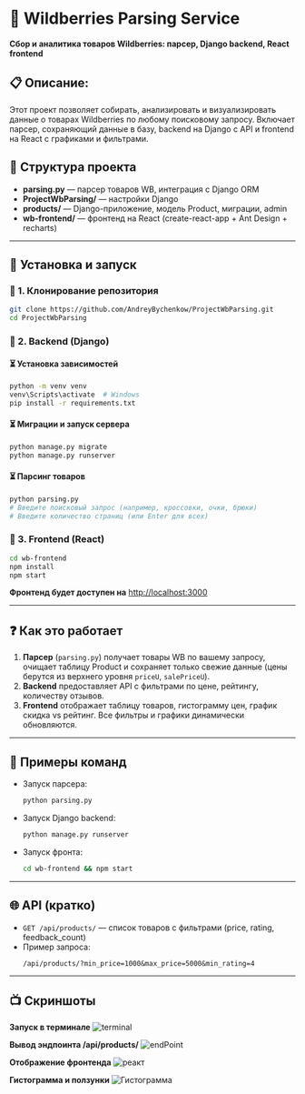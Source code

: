 # 🐍 Wildberries Parsing Service

**Сбор и аналитика товаров Wildberries: парсер, Django backend, React frontend**

## 📋 Описание:

Этот проект позволяет собирать, анализировать и визуализировать данные о товарах Wildberries по любому поисковому запросу. Включает парсер, сохраняющий данные в базу, backend на Django с API и frontend на React с графиками и фильтрами.


## 🧷 Структура проекта

- **parsing.py** — парсер товаров WB, интеграция с Django ORM
- **ProjectWbParsing/** — настройки Django
- **products/** — Django-приложение, модель Product, миграции, admin
- **wb-frontend/** — фронтенд на React (create-react-app + Ant Design + recharts)

---

## 🚀 Установка и запуск

### 📌 1. Клонирование репозитория
```bash
git clone https://github.com/AndreyBychenkow/ProjectWbParsing.git
cd ProjectWbParsing
```

### 📌 2. Backend (Django)

#### ⏳ Установка зависимостей
```bash
python -m venv venv
venv\Scripts\activate  # Windows
pip install -r requirements.txt
```

#### ⏳ Миграции и запуск сервера
```bash
python manage.py migrate
python manage.py runserver
```

#### ⏳ Парсинг товаров
```bash
python parsing.py
# Введите поисковый запрос (например, кроссовки, очки, брюки)
# Введите количество страниц (или Enter для всех)
```

### 📌 3. Frontend (React)

```bash
cd wb-frontend
npm install
npm start
```

**Фронтенд будет доступен на** [http://localhost:3000](http://localhost:3000)

---

## ❓ Как это работает

1. **Парсер** (`parsing.py`) получает товары WB по вашему запросу, очищает таблицу Product и сохраняет только свежие данные (цены берутся из верхнего уровня `priceU`, `salePriceU`).
2. **Backend** предоставляет API с фильтрами по цене, рейтингу, количеству отзывов.
3. **Frontend** отображает таблицу товаров, гистограмму цен, график скидка vs рейтинг. Все фильтры и графики динамически обновляются.

---

## 🔑 Примеры команд

- Запуск парсера:
  ```bash
  python parsing.py
  ```
- Запуск Django backend:
  ```bash
  python manage.py runserver
  ```
- Запуск фронта:
  ```bash
  cd wb-frontend && npm start
  ```

---

## 🌐 API (кратко)

- `GET /api/products/` — список товаров с фильтрами (price, rating, feedback_count)
- Пример запроса:
  ```
  /api/products/?min_price=1000&max_price=5000&min_rating=4
  ```

---

## 📺 Скриншоты

**Запуск в терминале**
![terminal](https://github.com/user-attachments/assets/af02ee65-49bc-43ca-80cb-2ca87dcfbebf)

**Вывод эндпоинта /api/products/**
![endPoint](https://github.com/user-attachments/assets/27b91fba-8826-493b-984e-a2236a88aa98)

**Отображение фронтенда**
![реакт](https://github.com/user-attachments/assets/12acd0c4-8814-4b24-af71-419bd301b47a)

**Гистограмма и ползунки**
![Гистограмма](https://github.com/user-attachments/assets/5473f4da-36ca-4adf-92c5-7f886dc02d55)
